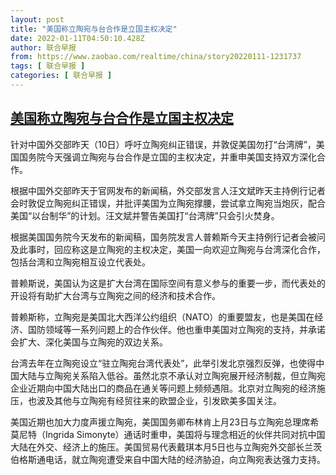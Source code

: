 ```yaml
---
layout: post
title: "美国称立陶宛与台合作是立国主权决定"
date: 2022-01-11T04:50:10.428Z
author: 联合早报
from: https://www.zaobao.com/realtime/china/story20220111-1231737
tags: [ 联合早报 ]
categories: [ 联合早报 ]
---
```

<!--1641897000000-->
[美国称立陶宛与台合作是立国主权决定](https://www.zaobao.com/realtime/china/story20220111-1231737)
------

<div>
<p>针对中国外交部昨天（10日）呼吁立陶宛纠正错误，并敦促美国勿打“台湾牌”，美国国务院今天强调立陶宛与台合作是立国的主权决定，并重申美国支持双方深化合作。</p><p>根据中国外交部昨天于官网发布的新闻稿，外交部发言人汪文斌昨天主持例行记者会时敦促立陶宛纠正错误，并批评美国为立陶宛撑腰，尝试拿立陶宛当炮灰，配合美国“以台制华”的计划。汪文斌并警告美国打“台湾牌”只会引火焚身。</p><p>根据美国国务院今天发布的新闻稿，国务院发言人普赖斯今天主持例行记者会被问及此事时，回应称这是立陶宛的主权决定，美国一向欢迎立陶宛与台湾深化合作，包括台湾和立陶宛相互设立代表处。</p><section id="imu"><div id="dfp-ad-imu1">        </div></section><p>普赖斯说，美国认为这是扩大台湾在国际空间有意义参与的重要一步，而代表处的开设将有助扩大台湾与立陶宛之间的经济和技术合作。</p><p>普赖斯称，立陶宛是美国北大西洋公约组织（NATO）的重要盟友，也是美国在经济、国防领域等一系列问题上的合作伙伴。他也重申美国对立陶宛的支持，并承诺会扩大、深化美国与立陶宛的双边关系。</p><p>台湾去年在立陶宛设立“驻立陶宛台湾代表处”，此举引发北京强烈反弹，也使得中国大陆与立陶宛关系陷入低谷。虽然北京不承认对立陶宛展开经济制裁，但立陶宛企业近期向中国大陆出口的商品在通关等问题上频频遇阻。北京对立陶宛的经济施压，也波及其他与立陶宛有经贸往来的欧盟企业，引发欧美多国关注。</p><div id="innity-in-post"></div><div id="dfp-ad-midarticlespecial">        </div><p>美国近期也加大力度声援立陶宛，美国国务卿布林肯上月23日与立陶宛总理席希莫尼特（Ingrida Simonyte）通话时重申，美国将与理念相近的伙伴共同对抗中国大陆在外交、经济上的施压。美国贸易代表戴琪本月5日也与立陶宛外交部长兰茨伯格斯通电话，就立陶宛遭受来自中国大陆的经济胁迫，向立陶宛表达强力支持。</p>      <div class="cx_paywall_placeholder" id="sph_cdp_40"></div>
</div>
